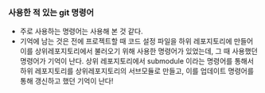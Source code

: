 ### 사용한 적 있는 git 명령어
- 주로 사용하는 명령어는 사용해 본 것 같다.
- 기억에 남는 것은 전에 프로젝트할 때 코드 설정 파일을 하위 레포지토리에 만들어 이를 상위레포지토리에서 불러오기 위해 사용한 명령어가 있었는데, 그 때 사용했던 명령어가
기억이 난다. 상위 레포지토리에서 submodule 이라는 명령어를 통해서 하위 레포지토리를 상위레포지토리의 서브모듈로 만들고, 이를 업데이트 명령어를 통해 갱신하고 했던 기억이 난다!

